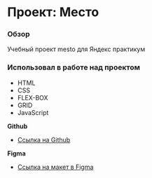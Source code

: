 # Проект: Место

### Обзор
Учебный проект mesto для Яндекс практикум

### Использовал в работе над проектом
* HTML
* CSS
* FLEX-BOX
* GRID
* JavaScript


**Github**
* [Ссылка на Github](https://github.com/frogman963/mesto-project)


**Figma**

* [Ссылка на макет в Figma](https://www.figma.com/file/2cn9N9jSkmxD84oJik7xL7/JavaScript.-Sprint-4?node-id=0%3A1)






